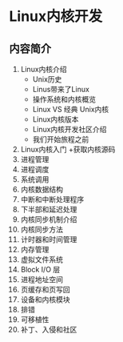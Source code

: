# Linux内核开发

## 内容简介
1. Linux内核介绍
   + Unix历史
   + Linus带来了Linux
   + 操作系统和内核概览
   + Linux VS 经典 Unix内核
   + Linux内核版本
   + Linux内核开发社区介绍
   + 我们开始旅程之前
2. Linux内核入门
   +获取内核源码
3. 进程管理
4. 进程调度
5. 系统调用
6. 内核数据结构
7. 中断和中断处理程序
8. 下半部和延迟处理
9.  内核同步机制介绍
10. 内核同步方法
11. 计时器和时间管理
12. 内存管理
13. 虚拟文件系统
14. Block I/O 层
15. 进程地址空间
16. 页缓存和页写回
17. 设备和内核模块
18. 排错
19. 可移植性
20. 补丁、入侵和社区